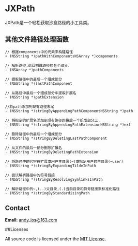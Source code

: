 # JXPath

JXPath是一个轻松获取沙盒路径的小工具类。

## 其他文件路径处理函数
 
```
// 根据components中的元素来构建路径
+ (NSString *)pathWithComponentsNSArray *)components

// 解析路径,返回构成路径的各个部分.
- (NSArray *)pathComponents

// 提取路径中的最后一个组成部分
- (NSString *)lastPathComponent

// 从路径中最后一个组成部分中提取扩展名
- (NSString *)pathExtension

//将path添加到现有路径末尾
- (NSString *)stringByAppendingPathComponentNSString *)path

// 将指定的扩展名添加到现有路径的最后一个组成部分上
- (NSString *)stringByAppendingPathExtensionNSString *)ext

// 删除路径中的最后一个组成部分
- (NSString *)stringByDeletingLastPathComponent

// 从文件的最后一部分删除扩展名
- (NSString *)stringByDeletingPathExtension

// 将路径中的代字符扩展成用户主目录(~)或指定用户的主目录(~user)
- (NSString *)stringByExpandingTildeInPath

// 尝试解析路径中的符号链接
- (NSString *)stringByResolvingSymlinksInPath

// 解析路径中的~,(..)父目录,(.)当前目录和符号链接来标准化路径
- (NSString *)stringByStandardizingPath
```

## Contact

**Email:** andy_ios@163.com

##Licenses

All source code is licensed under the [MIT License](https://github.com/andy0323/JXPath/blob/master/LICENSE).

